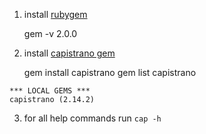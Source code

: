   1. install [rubygem](http://rubygems.org/)

        gem -v
    2.0.0


  2. install [capistrano gem](http://rubygems.org/gems/capistrano)

        gem install capistrano
    gem list capistrano

    *** LOCAL GEMS ***
    capistrano (2.14.2)


  3. for all help commands run `cap -h`
